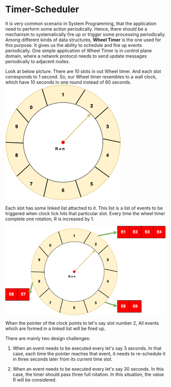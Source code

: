# Timer-Scheduler

It is very common scenario in System Programming, that the application need to perform some action periodically. Hence, there should be a mechanism to systematically fire up or trigger some processing periodically. Among different kinds of data structures, **Wheel Timer** is the one used for this purpose. It gives us the ability to schedule and fire up events periodically. One simple application of Wheel Timer is in control plane domain, where a network protocol needs to send update messages periodically to adjacent nodes.

Look at below picture. There are 10 slots in out Wheel timer. And each slot corresponds to 1 second. So, our Wheel timer resembles to a wall clock, which have 10 seconds in one round instead of 60 seconds.
![picture](data\wheel1.png)

Each slot has some linked list attached to it. This list is a list of events to be triggered when clock tick hits that particular slot. Every time the wheel timer complete one rotation, R is increased by 1.

![picture](data\wheel2.png)

When the pointer of the clock points to let's say slot number 2, All events which are formed in a linked list will be fired up.

There are mainly two design challenges:

1. When an event needs to be executed every let's say 3 seconds. In that case, each time the pointer reaches that event, it needs to re-schedule it in three seconds later from its current time slot.

2. When an event needs to be executed every let's say 30 seconds. In this case, the timer should pass three full rotation. In this situation, the value R will be considered.
